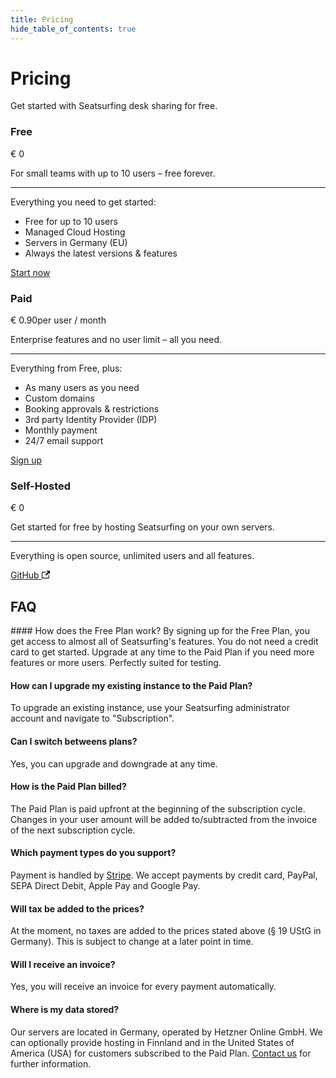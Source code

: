 ```yaml
---
title: Pricing
hide_table_of_contents: true
---
```


# Pricing

Get started with Seatsurfing desk sharing for free.

<section class="pricing-models">
    <div class="pricing-model pricing-model-free">
        <h3>Free</h3>
        <p class="pricing-price">€ 0</p>
        <p class="pricing-desc">For small teams with up to 10 users – free forever.</p>
        <hr />
        <p class="pricing-desc">Everything you need to get started:</p>
        <ul>
            <li>Free for up to 10 users</li>
            <li>Managed Cloud Hosting</li>
            <li>Servers in Germany (EU)</li>
            <li>Always the latest versions &amp; features</li>
        </ul>
        <a href="/sign-up/" class="button button--primary button--lg">Start now</a>
    </div>
    <div class="pricing-model pricing-model-highlight border-gradient-purple">
        <h3>Paid</h3>
        <p class="pricing-price">€ 0.90<span class="pricing-price-suffix">per user / month</span></p>
        <p class="pricing-desc">Enterprise features and no user limit – all you need.</p>
        <hr />
        <p class="pricing-desc">Everything from Free, plus:</p>
        <ul>
            <li>As many users as you need</li>
            <li>Custom domains</li>
            <li>Booking approvals & restrictions</li>
            <li>3rd party Identity Provider (IDP)</li>
            <li>Monthly payment</li>
            <li>24/7 email support</li>
        </ul>
        <a href="/sign-up-paid/" class="button button--primary button--lg button-gradient">Sign up</a>
    </div>
    <div class="pricing-model pricing-model-oss">
        <h3>Self-Hosted</h3>
        <p class="pricing-price">€ 0</p>
        <p class="pricing-desc">Get started for free by hosting Seatsurfing on your own servers.</p>
        <hr />
        <p class="pricing-desc">Everything is open source, unlimited users and all features.</p>
        <a href="https://github.com/seatsurfing/seatsurfing" target="_blank" class="button button--primary button--lg">GitHub <svg width="13.5" height="13.5" aria-hidden="true" viewBox="0 0 24 24" class="iconExternalLink_node_modules-@docusaurus-theme-classic-lib-theme-Icon-ExternalLink-styles-module"><path fill="currentColor" d="M21 13v10h-21v-19h12v2h-10v15h17v-8h2zm3-12h-10.988l4.035 4-6.977 7.07 2.828 2.828 6.977-7.07 4.125 4.172v-11z"></path></svg></a>
    </div>
</section>

## FAQ

<div class="faq">
#### How does the Free Plan work?
By signing up for the Free Plan, you get access to almost all of Seatsurfing's features. You do not need a credit card to get started. Upgrade at any time to the Paid Plan if you need more features or more users. Perfectly suited for testing.

#### How can I upgrade my existing instance to the Paid Plan?

To upgrade an existing instance, use your Seatsurfing administrator account and navigate to "Subscription".

#### Can I switch betweens plans?

Yes, you can upgrade and downgrade at any time.

#### How is the Paid Plan billed?

The Paid Plan is paid upfront at the beginning of the subscription cycle. Changes in your user amount will be added to/subtracted from the invoice of the next subscription cycle.

#### Which payment types do you support?

Payment is handled by [Stripe](https://stripe.com). We accept payments by credit card, PayPal, SEPA Direct Debit, Apple Pay and Google Pay.

#### Will tax be added to the prices?

At the moment, no taxes are added to the prices stated above (§ 19 UStG in Germany). This is subject to change at a later point in time.

#### Will I receive an invoice?

Yes, you will receive an invoice for every payment automatically.

#### Where is my data stored?

Our servers are located in Germany, operated by Hetzner Online GmbH. We can optionally provide hosting in Finnland and in the United States of America (USA) for customers subscribed to the Paid Plan. [Contact us](/support/) for further information.

</div>
